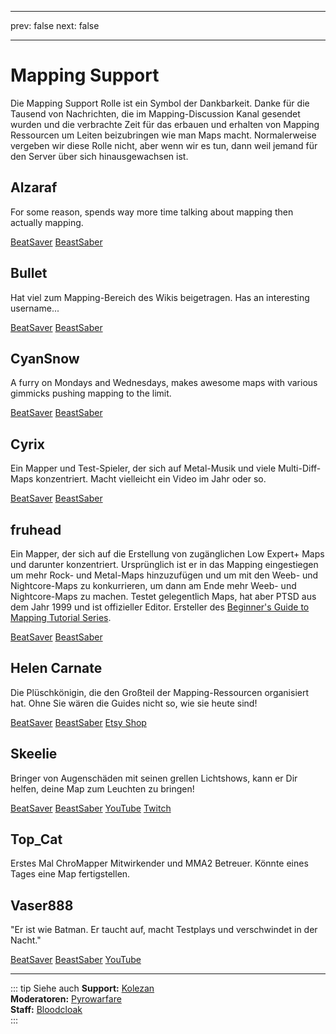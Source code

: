- - -
prev: false next: false
- - -

# Mapping Support

Die Mapping Support Rolle ist ein Symbol der Dankbarkeit. Danke für die Tausend von Nachrichten, die im Mapping-Discussion Kanal gesendet wurden und die verbrachte Zeit für das erbauen und erhalten von Mapping Ressourcen um Leiten beizubringen wie man Maps macht. Normalerweise vergeben wir diese Rolle nicht, aber wenn wir es tun, dann weil jemand für den Server über sich hinausgewachsen ist.

## Alzaraf

For some reason, spends way more time talking about mapping then actually mapping.

<AboutLinks>

[BeatSaver](https://beatsaver.com/uploader/5cff0b7798cc5a672c855ce3)
[BeastSaber](https://bsaber.com/members/alzaraf/)

</AboutLinks>

## Bullet

Hat viel zum Mapping-Bereich des Wikis beigetragen. Has an interesting username...

<AboutLinks>

[BeatSaver](https://beatsaver.com/uploader/5e84a9933f476a000645dd88)
[BeastSaber](https://bsaber.com/members/xace1337manx/)

</AboutLinks>

## CyanSnow

A furry on Mondays and Wednesdays, makes awesome maps with various gimmicks pushing mapping to the limit.

<AboutLinks>

[BeatSaver](https://beatsaver.com/uploader/5cff0b7698cc5a672c8543ac)
[BeastSaber](https://bsaber.com/members/cyansnow/)

</AboutLinks>

## Cyrix

Ein Mapper und Test-Spieler, der sich auf Metal-Musik und viele Multi-Diff-Maps konzentriert. Macht vielleicht ein Video im Jahr oder so.

<AboutLinks>

[BeatSaver](https://beatsaver.com/uploader/5eb6eb9a7abb000006c85add)
[BeastSaber](https://bsaber.com/members/cyrix/)

</AboutLinks>

## fruhead

Ein Mapper, der sich auf die Erstellung von zugänglichen Low Expert+ Maps und darunter konzentriert. Ursprünglich ist er in das Mapping eingestiegen um mehr Rock- und Metal-Maps hinzuzufügen und um mit den Weeb- und Nightcore-Maps zu konkurrieren, um dann am Ende mehr Weeb- und Nightcore-Maps zu machen. Testet gelegentlich Maps, hat aber PTSD aus dem Jahr 1999 und ist offizieller Editor. Ersteller des [Beginner's Guide to Mapping Tutorial Series](https://www.youtube.com/playlist?list=PL5F3WJ0s0nscdpqiWlOpM_4tJcF-CnWbm).

<AboutLinks>

[BeatSaver](https://beatsaver.com/uploader/5cff0b7598cc5a672c852683)
[BeastSaber](https://bsaber.com/members/fruhead/)

</AboutLinks>

## Helen Carnate

Die Plüschkönigin, die den Großteil der Mapping-Ressourcen organisiert hat. Ohne Sie wären die Guides nicht so, wie sie heute sind!

<AboutLinks>

[BeatSaver](https://beatsaver.com/uploader/5cff0b7798cc5a672c8553d2)
[BeastSaber](https://bsaber.com/members/helencarnate/)
[Etsy Shop](https://www.etsy.com/shop/HelenCarnateDesigns)

</AboutLinks>

## Skeelie

Bringer von Augenschäden mit seinen grellen Lichtshows, kann er Dir helfen, deine Map zum Leuchten zu bringen!

<AboutLinks>

[BeatSaver](https://beatsaver.com/uploader/5cff0b7698cc5a672c85507f)
[BeastSaber](https://bsaber.com/members/skeelie/)
[YouTube](https://www.youtube.com/user/xSkeelie)
[Twitch](https://www.twitch.tv/skeelie)

</AboutLinks>

## Top_Cat

Erstes Mal ChroMapper Mitwirkender und MMA2 Betreuer. Könnte eines Tages eine Map fertigstellen.

## Vaser888

"Er ist wie Batman. Er taucht auf, macht Testplays und verschwindet in der Nacht."

<AboutLinks>

[BeatSaver](https://beatsaver.com/uploader/5f63fb45103cbc00068ee060)
[BeastSaber](https://bsaber.com/members/vaser888/)
[YouTube](https://www.youtube.com/c/vaser888)

</AboutLinks>

---

::: tip Siehe auch **Support:** [Kolezan](./supports.md#kolezan)  
**Moderatoren:** [Pyrowarfare](./moderators.md#pyrowarfare-retired)  
**Staff:** [Bloodcloak](./staff.md#bloodcloak)  
:::
